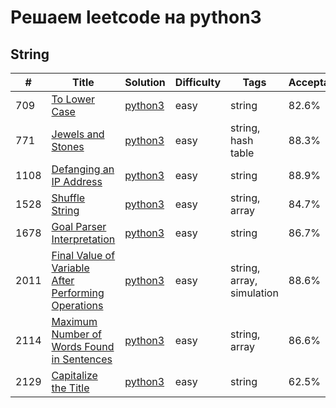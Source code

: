 # Решаем leetcode на python3

## String

| # | Title | Solution | Difficulty | Tags | Acceptance |
| --- | --- | --- | --- | --- | --- |
| 709 | [To Lower Case](https://leetcode.com/problems/to-lower-case/) | [python3](https://github.com/noviligx/leetcode-python3/blob/main/string/easy/709.md) | easy | string | 82.6% |
| 771 | [Jewels and Stones](https://leetcode.com/problems/jewels-and-stones/) | [python3](https://github.com/noviligx/leetcode-python3/blob/main/string/easy/771.md) | easy | string, hash table | 88.3% |
| 1108 | [Defanging an IP Address](https://leetcode.com/problems/defanging-an-ip-address/) | [python3](https://github.com/noviligx/leetcode-python3/blob/main/string/easy/1108.md) | easy | string | 88.9% |
| 1528 | [Shuffle String](https://leetcode.com/problems/shuffle-string/) | [python3](https://github.com/noviligx/leetcode-python3/blob/main/string/easy/1528.md) | easy | string, array | 84.7% |
| 1678 | [Goal Parser Interpretation](https://leetcode.com/problems/goal-parser-interpretation/) | [python3](https://github.com/noviligx/leetcode-python3/blob/main/string/easy/1678.md) | easy | string | 86.7% |
| 2011 | [Final Value of Variable After Performing Operations](https://leetcode.com/problems/final-value-of-variable-after-performing-operations/) | [python3](https://github.com/noviligx/leetcode-python3/blob/main/string/easy/2011.md) | easy | string, array, simulation | 88.6% |
| 2114 | [Maximum Number of Words Found in Sentences](https://leetcode.com/problems/maximum-number-of-words-found-in-sentences/) | [python3](https://github.com/noviligx/leetcode-python3/blob/main/string/easy/2114.md) | easy | string, array | 86.6% |
| 2129 | [Capitalize the Title](https://leetcode.com/problems/capitalize-the-title/) | [python3](https://github.com/noviligx/leetcode-python3/blob/main/string/easy/2129.md) | easy | string | 62.5% |